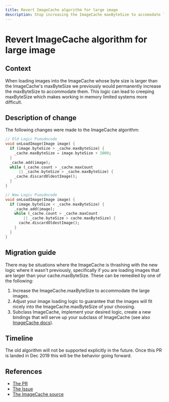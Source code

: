 ```yaml
---
title: Revert ImageCache algorithm for large image
description: Stop increasing the ImageCache maxByteSize to accomodate large images.
---
```


# Revert ImageCache algorithm for large image

## Context

When loading images into the ImageCache whose byte size is larger than the
ImageCache's maxByteSize we previously would permanently increase the
maxByteSize to accommodate them.  This logic can lead to creeping maxByteSize
which makes working in memory limited systems more difficult.

## Description of change

The following changes were made to the ImageCache algorithm:

```dart
// Old Logic Pseudocode
void onLoadImage(Image image) {
  if (image.byteSize > _cache.maxByteSize) {
    _cache.maxByteSize = image.byteSize + 1000;
  }
  _cache.add(image);
  while (_cache.count > _cache.maxCount
      || _cache.byteSize > _cache.maxByteSize) {
    _cache.discardOldestImage();
  }
}
```

```dart
// New Logic Pseudocode
void onLoadImage(Image image) {
  if (image.byteSize < _cache.maxByteSize) {
    _cache.add(image);
    while (_cache.count > _cache.maxCount
        || _cache.byteSize > cache.maxByteSize) {
      cache.discardOldestImage();
    }
  }
}
```

## Migration guide

There may be situations where the ImageCache is thrashing with the new logic
where it wasn't previously, specifically if you are loading images that are
larger than your cache.maxByteSize.  These can be remedied by one of the
following:

  1) Increase the ImageCache.maxByteSize to accommodate the large images.
  1) Adjust your image loading logic to guarantee that the images will fit
     nicely into the ImageCache.maxByteSize of your choosing.
  1) Subclass ImageCache, implement your desired logic, create a new bindings
     that will serve up your subclass of ImageCache (see also
     [ImageCache docs](https://github.com/flutter/flutter/blob/72a3d914ee5db0033332711224e728b8a5281d89/packages/flutter/lib/src/painting/image_cache.dart#L34)).

## Timeline

The old algorithm will not be supported explicitly in the future.  Once this PR
is landed in Dec 2019 this will be the behavior going forward.

## References

- [The PR](https://github.com/flutter/flutter/pull/47387)
- [The Issue](https://github.com/flutter/flutter/issues/45643)
- [The ImageCache source](https://github.com/flutter/flutter/blob/master/packages/flutter/lib/src/painting/image_cache.dart)
